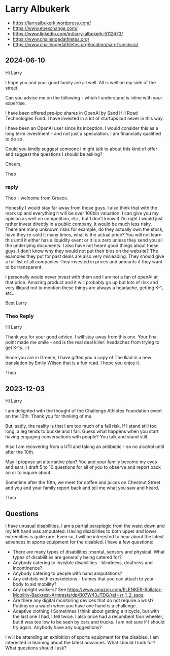 # Larry Albukerk

* https://larryalbukerk.wordpress.com/
* https://www.ebexchange.com/
* https://www.linkedin.com/in/larry-albukerk-5112473/
* https://www.challengedathletes.org/
* https://www.challengedathletes.org/location/san-francisco/

## 2024-06-10

Hi Larry

I hope you and your good family are all well. All is well on my side of the street.

Can you advise me on the following - which I understand is inline with your expertise.

I have been offered pre-ipo shares in OpenAI by Sand Hill Road Technologies Fund. I have invested in a lot of startups but never in this way.

I have been an OpenAI user since its inception. I would consider this as a long term investment - and not just a speculation.  I am financially qualified to do so.

Could you kindly suggest someone I might talk to about this kind of offer and suggest the questions I should be asking?

Cheers,

Theo

### reply


Theo - welcome from Greece.

Honestly I would stay far away from those guys. I also think that with the mark up and everything it will be over 100bln valuation. I can give you my opinion as well on competition, etc., but I don’t know if I’m right I would just rather invest directly in a public company, it would be much less risky. There are many unknown risks for example, do they actually own the stock, have they re-sold it many times, what is the actual price? You will not learn this until it either has a liquidity event or it is a zero unless they send you all the underlying documents. I also have not heard good things about these guys. I don’t know why they would not put their bios on the website? The examples they put for past deals are also very misleading. They should give a full list of all companies They invested in prices and amounts if they want to be transparent.

I personally would never invest with them and I am not a fan of openAI at that price. Amazing product and it will probably go up but lots of risk and very illiquid not to mention these things are always a headache, getting K-1, etc..

Best
Larry

### Theo Reply

Hi Larry

Thank you for your good advice. I will stay away from this one. Your final point made me smile - and is the real deal killer: headaches from trying to get K-1s. ;-)

Since you are in Greece, I have gifted you a copy of The Iliad in a new translation by Emily Wilson that is a fun read. I hope you enjoy it.

Theo





## 2023-12-03

Hi Larry

I am delighted with the thought of the Challenge Athletes Foundation event on the 10th. Thank you for thinking of me.

But, sadly, the reality is that I am too much of a fall risk. If I stand still too long, a leg tends to buckle and I fall. Guess what happens when you start having engaging conversations with people? You talk and stand still.

Also I am recovering from a UTI and taking an antibiotic - so no alcohol until after the 10th.

May I propose an alternative plan? You and your family become my eyes and ears. I draft 5 to 10 questions for all of you to observe and report back on or to inquire about.

Sometime after the 10th, we meet for coffee and juices on Chestnut Street and you and your family report back and tell me what you saw and heard.

Theo



## Questions

I have unusual disabilities. I am a partial paraplegic from the waist down and my left hand was amputated. Having disabilities to both upper and lower extremities is quite rare. Even so, I will be interested to hear about the latest advances in sports equipment for the disabled. I have a few questions:

* There are many types of disabilities: mental, sensory and physical. What types of disabilities are generally being catered for?
* Anybody catering to invisible disabilities - blindness, deafness and incontinence?
* Anybody catering to people with hand amputations?
* Any exhibits with exoskeletons - frames that you can attach to your body to aid mobility?
* Any upright walkers? See https://www.amazon.com/ELENKER-Rollator-Mobility-Backrest-Armrests/dp/B07W43JTDG/ref=sr_1_2_sspa
* Are there any digital monitoring devices that do not require a wrist? Putting on a watch when you have one hand is a challenge.
* Adaptive clothing
I Sometimes I think about getting a tricycle, but with the last one I had, I fell twice. I also once had a recumbent four wheeler, but it was too low to be seen by cars and trucks. I am not sure if I should try again. Anybody have any suggestions?


 I will be attending an exhibition of sports equipment for the disabled. I am interested in learning about the latest advances. What should I look for? What questions should I ask?